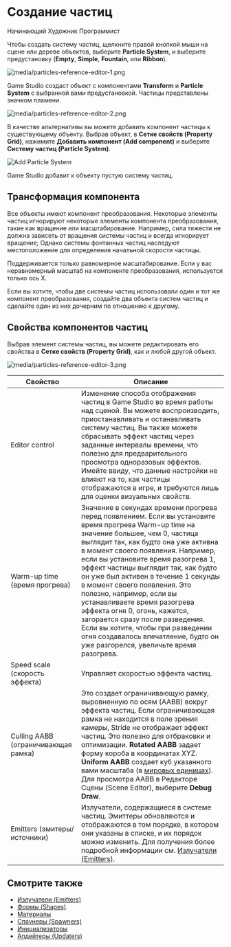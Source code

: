 ﻿# Создание частиц

<span class="badge text-bg-primary">Начинающий</span>
<span class="badge text-bg-success">Художник</span>
<span class="badge text-bg-success">Программист</span>

Чтобы создать систему частиц, щелкните правой кнопкой мыши на сцене или дереве объектов, выберите **Particle System**, и выберите предустановку (**Empty**, **Simple**, **Fountain**, или **Ribbon**).

![media/particles-reference-editor-1.png](media/particles-reference-editor-1.png)

Game Studio создаст объект с компонентами **Transform** и **Particle System** с выбранной вами предустановкой. Частицы представлены значком пламени.

![media/particles-reference-editor-2.png](media/particles-reference-editor-2.png) 

В качестве альтернативы вы можете добавить компонент частицы к существующему объекту. Выбрав объект, в **Сетке свойств (Property Grid)**, нажимите **Добавить компонент (Add component)** и выберите **Систему частиц (Particle System)**.

![Add Particle System](tutorials/media/add-particle-system.png)

Game Studio добавит к объекту пустую систему частиц.

## Трансформация компонента

Все объекты имеют компонент преобразования. Некоторые элементы частиц игнорируют некоторые элементы компонента преобразования, такие как вращение или масштабирование. Например, сила тяжести не должна зависеть от вращения системы частиц и всегда игнорирует вращение; Однако системы фонтанных частиц наследуют местоположение для определения начальной скорости частицы.

Поддерживается только равномерное масштабирование. Если у вас неравномерный масштаб на компоненте преобразования, используется только ось X.

Если вы хотите, чтобы две системы частиц использовали один и тот же компонент преобразования, создайте два объекта систем частиц и сделайте один из них дочерним по отношению к другому.

## Свойства компонентов частиц

Выбрав элемент системы частиц, вы можете редактировать его свойства в **Сетке свойств (Property Grid)**, как и любой другой объект.

![media/particles-reference-editor-3.png](media/particles-reference-editor-3.png)

| Свойство        | Описание |
| ---------------- | -------------
| Editor control | Изменение способа отображения частиц в Game Studio во время работы над сценой. Вы можете воспроизводить, приостанавливать и останавливать систему частиц. Вы также можете сбрасывать эффект частиц через заданные интервалы времени, что полезно для предварительного просмотра одноразовых эффектов. Имейте ввиду, что данные настройки не влияют на то, как частицы отображаются в игре, и требуются лишь для оценки визуальных свойств.
| Warm-up time (время прогрева)  |  Значение в секундах времени прогрева перед появлением. Если вы установите время прогрева Warm-up time на значение большее, чем 0, частица выглядит так, как будто она уже активна в момент своего появления. Например, если вы установите время разогрева 1, эффект частицы выглядит так, как будто он уже был активен в течение 1 секунды в момент своего появления. Это полезно, например, если вы устанавливаете время разогрева эффекта огня 0, огонь, кажется, загорается сразу после разведения. Если вы хотите, чтобы при разведении огня создавалось впечатление, будто он уже разгорелся, увеличьте время разогрева.
| Speed scale (скорость эффекта)  | Управляет скоростью эффекта частиц.
| Culling AABB (ограничивающая рамка) | Это создает ограничивающую рамку, выровненную по осям (AABB) вокруг эффекта частиц. Если ограничивающая рамка не находится в поле зрения камеры, Stride не отображает эффект частиц. Это полезно для отбраковки и оптимизации. **Rotated AABB** задает форму короба в координатах XYZ. **Uniform AABB** создает куб указанного вами масштаба (в [мировых единицах](../game-studio/world-units.md)). Для просмотра AABB в Редакторе Сцены (Scene Editor), выберите **Debug Draw**.
| Emitters (эмитеры/источники) | Излучатели, содержащиеся в системе частиц. Эмиттеры обновляются и отображаются в том порядке, в котором они указаны в списке, и их порядок можно изменить. Для получения более подробной информации см. [Излучатели (Emitters)](emitters.md).

## Смотрите также

* [Излучатели (Emitters)](emitters.md)
* [Формы (Shapes)](shapes.md)
* [Материалы](materials.md)
* [Спаунеры (Spawners)](spawners.md)
* [Инициализаторы](initializers.md)
* [Апдейтеры (Updaters)](updaters.md)